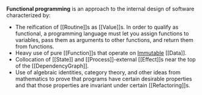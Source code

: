 **Functional programming** is an approach to the internal design of software characterized by:

- The reification of [[Routine]]s as [[Value]]s. In order to qualify as functional, a programming language must let you assign functions to
  variables, pass them as arguments to other functions, and return them from functions.
- Heavy use of pure [[Function]]s that operate on [Immutable](Immutability) [[Data]].
- Collocation of [[State]] and [[Process]]-external [[Effect]]s near the top of the [[DependencyGraph]].
- Use of algebraic identities, category theory, and other ideas from mathematics to prove that programs have certain desirable properties and that those properties are invariant under certain [[Refactoring]]s.